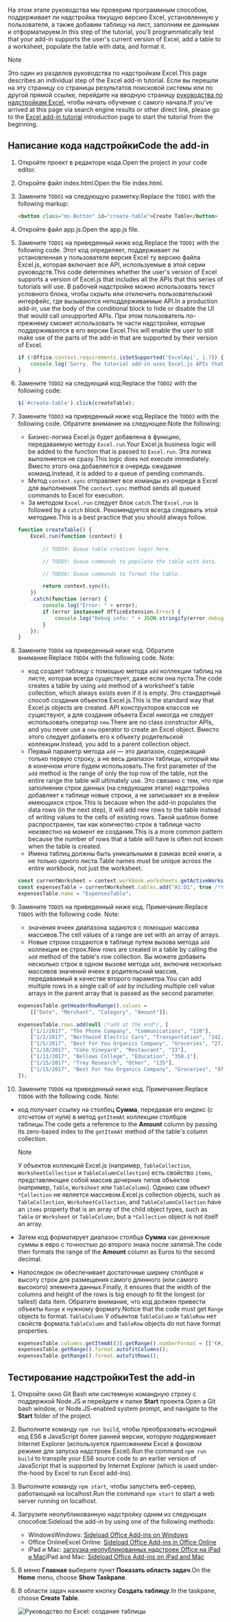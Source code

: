 <span data-ttu-id="2b00f-101">На этом этапе руководства мы проверим программным способом, поддерживает ли надстройка текущую версию Excel, установленную у пользователя, а также добавим таблицу на лист, заполним ее данными и отформатируем.</span><span class="sxs-lookup"><span data-stu-id="2b00f-101">In this step of the tutorial, you'll programmatically test that your add-in supports the user's current version of Excel, add a table to a worksheet, populate the table with data, and format it.</span></span>

> [!NOTE]
> <span data-ttu-id="2b00f-102">Это один из разделов руководства по надстройкам Excel.</span><span class="sxs-lookup"><span data-stu-id="2b00f-102">This page describes an individual step of the Excel add-in tutorial.</span></span> <span data-ttu-id="2b00f-103">Если вы перешли на эту страницу со страницы результатов поисковой системы или по другой прямой ссылке, перейдите на вводную страницу [руководства по надстройкам Excel](../tutorials/excel-tutorial.yml), чтобы начать обучение с самого начала.</span><span class="sxs-lookup"><span data-stu-id="2b00f-103">If you’ve arrived at this page via search engine results or other direct link, please go to the [Excel add-in tutorial](../tutorials/excel-tutorial.yml) introduction page to start the tutorial from the beginning.</span></span>

## <a name="code-the-add-in"></a><span data-ttu-id="2b00f-104">Написание кода надстройки</span><span class="sxs-lookup"><span data-stu-id="2b00f-104">Code the add-in</span></span>

1. <span data-ttu-id="2b00f-105">Откройте проект в редакторе кода.</span><span class="sxs-lookup"><span data-stu-id="2b00f-105">Open the project in your code editor.</span></span> 
2. <span data-ttu-id="2b00f-106">Откройте файл index.html.</span><span class="sxs-lookup"><span data-stu-id="2b00f-106">Open the file index.html.</span></span>
3. <span data-ttu-id="2b00f-107">Замените `TODO1` на следующую разметку:</span><span class="sxs-lookup"><span data-stu-id="2b00f-107">Replace the `TODO1` with the following markup:</span></span>

    ```html
    <button class="ms-Button" id="create-table">Create Table</button>
    ```

4. <span data-ttu-id="2b00f-108">Откройте файл app.js.</span><span class="sxs-lookup"><span data-stu-id="2b00f-108">Open the app.js file.</span></span>
5. <span data-ttu-id="2b00f-109">Замените `TODO1` на приведенный ниже код.</span><span class="sxs-lookup"><span data-stu-id="2b00f-109">Replace the `TODO1` with the following code.</span></span> <span data-ttu-id="2b00f-110">Этот код определяет, поддерживает ли установленная у пользователя версия Excel ту версию файла Excel.js, которая включает все API, используемые в этой серии руководств.</span><span class="sxs-lookup"><span data-stu-id="2b00f-110">This code determines whether the user's version of Excel supports a version of Excel.js that includes all the APIs that this series of tutorials will use.</span></span> <span data-ttu-id="2b00f-111">В рабочей надстройке можно использовать текст условного блока, чтобы скрыть или отключить пользовательский интерфейс, где вызываются неподдерживаемые API.</span><span class="sxs-lookup"><span data-stu-id="2b00f-111">In a production add-in, use the body of the conditional block to hide or disable the UI that would call unsupported APIs.</span></span> <span data-ttu-id="2b00f-112">При этом пользователь по-прежнему сможет использовать те части надстройки, которые поддерживаются в его версии Excel.</span><span class="sxs-lookup"><span data-stu-id="2b00f-112">This will enable the user to still make use of the parts of the add-in that are supported by their version of Excel.</span></span>

    ```js
    if (!Office.context.requirements.isSetSupported('ExcelApi', 1.7)) {
        console.log('Sorry. The tutorial add-in uses Excel.js APIs that are not available in your version of Office.');
    } 
    ```

6. <span data-ttu-id="2b00f-113">Замените `TODO2` на следующий код:</span><span class="sxs-lookup"><span data-stu-id="2b00f-113">Replace the `TODO2` with the following code:</span></span>

    ```js
    $('#create-table').click(createTable);
    ```

7. <span data-ttu-id="2b00f-114">Замените `TODO3` на приведенный ниже код.</span><span class="sxs-lookup"><span data-stu-id="2b00f-114">Replace the `TODO3` with the following code.</span></span> <span data-ttu-id="2b00f-115">Обратите внимание на следующее:</span><span class="sxs-lookup"><span data-stu-id="2b00f-115">Note the following:</span></span>
   - <span data-ttu-id="2b00f-116">Бизнес-логика Excel.js будет добавлена в функцию, передаваемую методу `Excel.run`.</span><span class="sxs-lookup"><span data-stu-id="2b00f-116">Your Excel.js business logic will be added to the function that is passed to `Excel.run`.</span></span> <span data-ttu-id="2b00f-117">Эта логика выполняется не сразу.</span><span class="sxs-lookup"><span data-stu-id="2b00f-117">This logic does not execute immediately.</span></span> <span data-ttu-id="2b00f-118">Вместо этого она добавляется в очередь ожидания команд.</span><span class="sxs-lookup"><span data-stu-id="2b00f-118">Instead, it is added to a queue of pending commands.</span></span>
   - <span data-ttu-id="2b00f-119">Метод `context.sync` отправляет все команды из очереди в Excel для выполнения.</span><span class="sxs-lookup"><span data-stu-id="2b00f-119">The `context.sync` method sends all queued commands to Excel for execution.</span></span>
   - <span data-ttu-id="2b00f-120">За методом `Excel.run` следует блок `catch`.</span><span class="sxs-lookup"><span data-stu-id="2b00f-120">The `Excel.run` is followed by a `catch` block.</span></span> <span data-ttu-id="2b00f-121">Рекомендуется всегда следовать этой методике.</span><span class="sxs-lookup"><span data-stu-id="2b00f-121">This is a best practice that you should always follow.</span></span> 

    ```js
    function createTable() {
        Excel.run(function (context) {
            
            // TODO4: Queue table creation logic here.

            // TODO5: Queue commands to populate the table with data.

            // TODO6: Queue commands to format the table.

            return context.sync();
        })
        .catch(function (error) {
            console.log("Error: " + error);
            if (error instanceof OfficeExtension.Error) {
                console.log("Debug info: " + JSON.stringify(error.debugInfo));
            }
        });
    }
    ``` 

8. <span data-ttu-id="2b00f-p106">Замените `TODO4` на приведенный ниже код. Обратите внимание:</span><span class="sxs-lookup"><span data-stu-id="2b00f-p106">Replace `TODO4` with the following code. Note:</span></span>
   - <span data-ttu-id="2b00f-124">код создает таблицу с помощью метода `add` коллекции таблиц на листе, которая всегда существует, даже если она пуста.</span><span class="sxs-lookup"><span data-stu-id="2b00f-124">The code creates a table by using `add` method of a worksheet's table collection, which always exists even if it is empty.</span></span> <span data-ttu-id="2b00f-125">Это стандартный способ создания объектов Excel.js.</span><span class="sxs-lookup"><span data-stu-id="2b00f-125">This is the standard way that Excel.js objects are created.</span></span> <span data-ttu-id="2b00f-126">API конструкторов классов не существуют, а для создания объекта Excel никогда не следует использовать оператор `new`.</span><span class="sxs-lookup"><span data-stu-id="2b00f-126">There are no class constructor APIs, and you never use a `new` operator to create an Excel object.</span></span> <span data-ttu-id="2b00f-127">Вместо этого следует добавить его к объекту родительской коллекции.</span><span class="sxs-lookup"><span data-stu-id="2b00f-127">Instead, you add to a parent collection object.</span></span> 
   - <span data-ttu-id="2b00f-128">Первый параметр метода `add` — это диапазон, содержащий только первую строку, а не весь диапазон таблицы, который мы в конечном итоге будем использовать.</span><span class="sxs-lookup"><span data-stu-id="2b00f-128">The first parameter of the `add` method is the range of only the top row of the table, not the entire range the table will ultimately use.</span></span> <span data-ttu-id="2b00f-129">Это связано с тем, что при заполнении строк данных (на следующем этапе) надстройка добавляет к таблице новые строки, а не записывает их в ячейки имеющихся строк.</span><span class="sxs-lookup"><span data-stu-id="2b00f-129">This is because when the add-in populates the data rows (in the next step), it will add new rows to the table instead of writing values to the cells of existing rows.</span></span> <span data-ttu-id="2b00f-130">Такой шаблон более распространен, так как количество строк в таблице часто неизвестно на момент ее создания.</span><span class="sxs-lookup"><span data-stu-id="2b00f-130">This is a more common pattern because the number of rows that a table will have is often not known when the table is created.</span></span> 
   - <span data-ttu-id="2b00f-131">Имена таблиц должны быть уникальными в рамках всей книги, а не только одного листа.</span><span class="sxs-lookup"><span data-stu-id="2b00f-131">Table names must be unique across the entire workbook, not just the worksheet.</span></span>

    ```js
    const currentWorksheet = context.workbook.worksheets.getActiveWorksheet();
    const expensesTable = currentWorksheet.tables.add("A1:D1", true /*hasHeaders*/);
    expensesTable.name = "ExpensesTable";
    ``` 

9. <span data-ttu-id="2b00f-p109">Замените `TODO5` на приведенный ниже код. Примечание:</span><span class="sxs-lookup"><span data-stu-id="2b00f-p109">Replace `TODO5` with the following code. Note:</span></span>
   - <span data-ttu-id="2b00f-134">значения ячеек диапазона задаются с помощью массива массивов.</span><span class="sxs-lookup"><span data-stu-id="2b00f-134">The cell values of a range are set with an array of arrays.</span></span>
   - <span data-ttu-id="2b00f-135">Новые строки создаются в таблице путем вызова метода `add` коллекции ее строк.</span><span class="sxs-lookup"><span data-stu-id="2b00f-135">New rows are created in a table by calling the `add` method of the table's row collection.</span></span> <span data-ttu-id="2b00f-136">Вы можете добавить несколько строк в одном вызове метода `add`, включив несколько массивов значений ячеек в родительский массив, передаваемый в качестве второго параметра.</span><span class="sxs-lookup"><span data-stu-id="2b00f-136">You can add multiple rows in a single call of `add` by including multiple cell value arrays in the parent array that is passed as the second parameter.</span></span>

    ```js
    expensesTable.getHeaderRowRange().values = 
        [["Date", "Merchant", "Category", "Amount"]];

    expensesTable.rows.add(null /*add at the end*/, [
        ["1/1/2017", "The Phone Company", "Communications", "120"],
        ["1/2/2017", "Northwind Electric Cars", "Transportation", "142.33"],
        ["1/5/2017", "Best For You Organics Company", "Groceries", "27.9"],
        ["1/10/2017", "Coho Vineyard", "Restaurant", "33"],
        ["1/11/2017", "Bellows College", "Education", "350.1"],
        ["1/15/2017", "Trey Research", "Other", "135"],
        ["1/15/2017", "Best For You Organics Company", "Groceries", "97.88"]
    ]);
    ``` 

10. <span data-ttu-id="2b00f-p111">Замените `TODO6` на приведенный ниже код. Примечание:</span><span class="sxs-lookup"><span data-stu-id="2b00f-p111">Replace `TODO6` with the following code. Note:</span></span>
   - <span data-ttu-id="2b00f-139">код получает ссылку на столбец **Сумма**, передавая его индекс (с отсчетом от нуля) в метод `getItemAt` коллекции столбцов таблицы.</span><span class="sxs-lookup"><span data-stu-id="2b00f-139">The code gets a reference to the **Amount** column by passing its zero-based index to the `getItemAt` method of the table's column collection.</span></span> 

     > [!NOTE]
     > <span data-ttu-id="2b00f-140">У объектов коллекций Excel.js (например, `TableCollection`, `WorksheetCollection` и `TableColumnCollection`) есть свойство `items`, представляющее собой массив дочерних типов объектов (например, `Table`, `Worksheet` или `TableColumn`). Однако сам объект `*Collection` не является массивом.</span><span class="sxs-lookup"><span data-stu-id="2b00f-140">Excel.js collection objects, such as `TableCollection`, `WorksheetCollection`, and `TableColumnCollection` have an `items` property that is an array of the child object types, such as `Table` or `Worksheet` or `TableColumn`; but a `*Collection` object is not itself an array.</span></span>

   - <span data-ttu-id="2b00f-141">Затем код форматирует диапазон столбца **Сумма** как денежные суммы в евро с точностью до второго знака после запятой.</span><span class="sxs-lookup"><span data-stu-id="2b00f-141">The code then formats the range of the **Amount** column as Euros to the second decimal.</span></span> 
   - <span data-ttu-id="2b00f-142">Напоследок он обеспечивает достаточные ширину столбцов и высоту строк для размещения самого длинного (или самого высокого) элемента данных.</span><span class="sxs-lookup"><span data-stu-id="2b00f-142">Finally, it ensures that the width of the columns and height of the rows is big enough to fit the longest (or tallest) data item.</span></span> <span data-ttu-id="2b00f-143">Обратите внимание, что код должен привести объекты `Range` к нужному формату.</span><span class="sxs-lookup"><span data-stu-id="2b00f-143">Notice that the code must get `Range` objects to format.</span></span> <span data-ttu-id="2b00f-144">`TableColumn` У объектов `TableColumn` и `TableRow` нет свойств формата.</span><span class="sxs-lookup"><span data-stu-id="2b00f-144">`TableColumn` and `TableRow` objects do not have format properties.</span></span>

        ```js
        expensesTable.columns.getItemAt(3).getRange().numberFormat = [['€#,##0.00']];
        expensesTable.getRange().format.autofitColumns();
        expensesTable.getRange().format.autofitRows();
        ``` 

## <a name="test-the-add-in"></a><span data-ttu-id="2b00f-145">Тестирование надстройки</span><span class="sxs-lookup"><span data-stu-id="2b00f-145">Test the add-in</span></span>

1. <span data-ttu-id="2b00f-146">Откройте окно Git Bash или системную командную строку с поддержкой Node.JS и перейдите к папке **Start** проекта.</span><span class="sxs-lookup"><span data-stu-id="2b00f-146">Open a Git bash window, or Node.JS-enabled system prompt, and navigate to the **Start** folder of the project.</span></span>
2. <span data-ttu-id="2b00f-147">Выполните команду `npm run build`, чтобы преобразовать исходный код ES6 в JavaScript более ранней версии, которую поддерживает Internet Explorer (используется приложением Excel в фоновом режиме для запуска надстроек Excel).</span><span class="sxs-lookup"><span data-stu-id="2b00f-147">Run the command `npm run build` to transpile your ES6 source code to an earlier version of JavaScript that is supported by Internet Explorer (which is used under-the-hood by Excel to run Excel add-ins).</span></span>
3. <span data-ttu-id="2b00f-148">Выполните команду `npm start`, чтобы запустить веб-сервер, работающий на localhost.</span><span class="sxs-lookup"><span data-stu-id="2b00f-148">Run the command `npm start` to start a web server running on localhost.</span></span>   
4. <span data-ttu-id="2b00f-149">Загрузите неопубликованную надстройку одним из следующих способов:</span><span class="sxs-lookup"><span data-stu-id="2b00f-149">Sideload the add-in by using one of the following methods:</span></span>
    - <span data-ttu-id="2b00f-150">Windows[](../testing/create-a-network-shared-folder-catalog-for-task-pane-and-content-add-ins.md)</span><span class="sxs-lookup"><span data-stu-id="2b00f-150">Windows: [Sideload Office Add-ins on Windows](../testing/create-a-network-shared-folder-catalog-for-task-pane-and-content-add-ins.md)</span></span>
    - <span data-ttu-id="2b00f-151">Office Online[](../testing/sideload-office-add-ins-for-testing.md#sideload-an-office-add-in-on-office-online)</span><span class="sxs-lookup"><span data-stu-id="2b00f-151">Excel Online: [Sideload Office Add-ins in Office Online](../testing/sideload-office-add-ins-for-testing.md#sideload-an-office-add-in-on-office-online)</span></span>
    - <span data-ttu-id="2b00f-152">iPad и Mac: [загрузка неопубликованных надстроек Office на iPad и Mac](../testing/sideload-an-office-add-in-on-ipad-and-mac.md)</span><span class="sxs-lookup"><span data-stu-id="2b00f-152">iPad and Mac: [Sideload Office Add-ins on iPad and Mac](../testing/sideload-an-office-add-in-on-ipad-and-mac.md)</span></span>
5. <span data-ttu-id="2b00f-153">В меню **Главная** выберите пункт **Показать область задач**.</span><span class="sxs-lookup"><span data-stu-id="2b00f-153">On the **Home** menu, choose **Show Taskpane**.</span></span>
6. <span data-ttu-id="2b00f-154">В области задач нажмите кнопку **Создать таблицу**.</span><span class="sxs-lookup"><span data-stu-id="2b00f-154">In the taskpane, choose **Create Table**.</span></span>

    ![Руководство по Excel: создание таблицы](../images/excel-tutorial-create-table.png)
